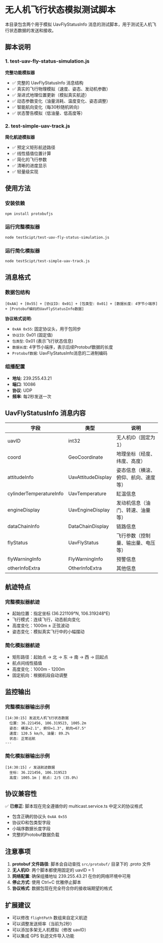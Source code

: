 # 无人机飞行状态模拟测试脚本

本目录包含两个用于模拟 UavFlyStatusInfo 消息的测试脚本，用于测试无人机飞行状态数据的发送和接收。

## 脚本说明

### 1. test-uav-fly-status-simulation.js
**完整功能模拟器**

- ✅ 完整的 UavFlyStatusInfo 消息结构
- ✅ 真实的飞行物理模拟（速度、姿态、发动机参数）
- ✅ 渐进式地理位置更新（模拟真实航迹）
- ✅ 动态参数变化（油量消耗、温度变化、姿态调整）
- ✅ 智能航向变化（每30秒随机转向）
- ✅ 状态警告模拟（低油量、低高度等）

### 2. test-simple-uav-track.js  
**简化航迹模拟器**

- ✅ 预定义矩形航迹路径
- ✅ 线性插值位置计算
- ✅ 简化的飞行参数
- ✅ 清晰的进度显示
- ✅ 轻量级实现

## 使用方法

### 安装依赖
```bash
npm install protobufjs
```

### 运行完整模拟器
```bash
node testScipt/test-uav-fly-status-simulation.js
```

### 运行简化模拟器
```bash
node testScipt/test-simple-uav-track.js
```

## 消息格式

### 数据包结构
```
[0xAA] + [0x55] + [协议ID: 0x01] + [包类型: 0x01] + [数据长度: 4字节小端序] + [Protobuf编码的UavFlyStatusInfo数据]
```

**协议格式说明:**
- `0xAA 0x55`: 固定协议头，用于包同步
- `协议ID`: 0x01 (固定值)
- `包类型`: 0x01 (表示飞行状态信息)
- `数据长度`: 4字节小端序，表示后续Protobuf数据的长度
- `Protobuf数据`: UavFlyStatusInfo消息的二进制编码

### 组播配置
- **地址**: 239.255.43.21
- **端口**: 10086
- **协议**: UDP
- **频率**: 每2秒发送一次

## UavFlyStatusInfo 消息内容

| 字段 | 类型 | 说明 |
|------|------|------|
| uavID | int32 | 无人机ID（固定为1） |
| coord | GeoCoordinate | 地理坐标（经度、纬度、高度） |
| attitudeInfo | UavAttitudeDisplay | 姿态信息（横滚、俯仰、航向、速度等） |
| cylinderTemperatureInfo | UavTemperature | 缸温信息 |
| engineDisplay | UavEngineDisplay | 发动机信息（油门、转速、油量等） |
| dataChainInfo | DataChainDisplay | 链路信息 |
| flyStatus | UavFlyStatus | 飞行参数（控制量、输出量、电压等） |
| flyWarningInfo | FlyWarningInfo | 预警信息 |
| otherInfoExtra | OtherInfoExtra | 其他信息 |

## 航迹特点

### 完整模拟器航迹
- 起始位置：指定坐标 (36.221109°N, 106.319248°E)
- 飞行模式：连续飞行，动态航向变化
- 高度变化：1000m ± 正弦波动
- 姿态变化：模拟真实飞行中的小幅摆动

### 简化模拟器航迹
- 矩形路径：起始点 → 北 → 东 → 南 → 西 → 回起点
- 航点间线性插值
- 高度变化：1000m - 1200m
- 固定航向：根据航段自动调整

## 监控输出

### 完整模拟器输出示例
```
[14:30:15] 发送无人机飞行状态数据
  位置: 36.221456, 106.319523, 1005.2m
  姿态: 横滚=2.1°, 俯仰=1.3°, 航向=67.5°
  速度: 120.5 km/h, 油量: 89.2%
  状态: 正常巡航
---
```

### 简化模拟器输出示例
```
[14:30:15] ✓ 发送航迹数据
  坐标: 36.221456, 106.319523
  高度: 1005.1m | 航点: 2/5 (35.0%)
```

## 协议兼容性

✅ **已修正**: 脚本现在完全遵循你的 multicast.service.ts 中定义的协议格式
- 包含正确的协议头 `0xAA 0x55`
- 协议ID和包类型字段
- 小端序数据长度字段
- 完整的Protobuf数据负载

## 注意事项

1. **protobuf 文件路径**: 脚本会自动查找 `src/protobuf/` 目录下的 .proto 文件
2. **无人机ID**: 两个脚本都使用固定的 uavID = 1
3. **网络配置**: 确保组播地址 239.255.43.21 在你的网络环境中可用
4. **停止方式**: 使用 Ctrl+C 优雅停止脚本
5. **协议格式**: 数据包现在完全符合你的接收端期望的格式

## 扩展建议

- 可以修改 `flightPath` 数组来自定义航迹
- 可以调整发送频率（当前为2秒）
- 可以添加多架无人机模拟（修改 uavID）
- 可以集成 GPS 轨迹文件导入功能